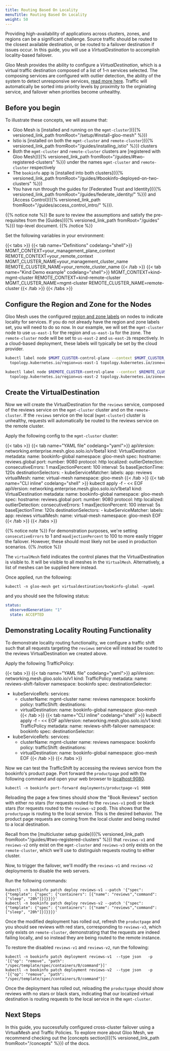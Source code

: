 ```yaml
---
title: Routing Based On Locality
menuTitle: Routing Based On Locality
weight: 50
---
```


Providing high-availability of applications across clusters, zones, and regions can be a significant challenge. Source traffic should be routed to the closest available destination, or be routed to a failover destination if issues occur. In this guide, you will use a *VirtualDestination* to accomplish locality-based failover.

Gloo Mesh provides the ability to configure a *VirtualDestination*, which is a virtual traffic destination composed of a list of 1-n services selected.  The composing services are configured with outlier detection, the ability of the system to detect unresponsive services, [read more here](https://www.envoyproxy.io/docs/envoy/latest/intro/arch_overview/upstream/outlier). Traffic will automatically be sorted into priority levels by proximity to the orginiating service, and failover when priorities become unhealthy.

## Before you begin

To illustrate these concepts, we will assume that:

* Gloo Mesh is [installed and running on the `mgmt-cluster`]({{% versioned_link_path fromRoot="/setup/#install-gloo-mesh" %}})
* Istio is [installed on both the `mgmt-cluster` and `remote-cluster`]({{% versioned_link_path fromRoot="/guides/installing_istio" %}}) clusters
* Both the `mgmt-cluster` and `remote-cluster` clusters are [registered with Gloo Mesh]({{% versioned_link_path fromRoot="/guides/#two-registered-clusters" %}}) under the names `mgmt-cluster` and `remote-cluster` respectively
* The `bookinfo` app is [installed into both clusters]({{% versioned_link_path fromRoot="/guides/#bookinfo-deployed-on-two-clusters" %}})
* You have run through the guides for [Federated Trust and Identity]({{% versioned_link_path fromRoot="/guides/federate_identity/" %}}) and [Access Control]({{% versioned_link_path fromRoot="/guides/access_control_intro/" %}}).

{{% notice note %}}
Be sure to review the assumptions and satisfy the pre-requisites from the [Guides]({{% versioned_link_path fromRoot="/guides" %}}) top-level document.
{{% /notice %}}

Set the following variables in your environment:

{{< tabs >}}
{{< tab name="Definitions" codelang="shell">}}
MGMT_CONTEXT=your_management_plane_context
REMOTE_CONTEXT=your_remote_context
MGMT_CLUSTER_NAME=your_management_cluster_name
REMOTE_CLUSTER_NAME=your_remote_cluster_name
{{< /tab >}}
{{< tab name="Kind Demo example" codelang="shell">}}
MGMT_CONTEXT=kind-mgmt-cluster
REMOTE_CONTEXT=kind-remote-cluster
MGMT_CLUSTER_NAME=mgmt-cluster
REMOTE_CLUSTER_NAME=remote-cluster
{{< /tab >}}
{{< /tabs >}}

## Configure the Region and Zone for the Nodes

Gloo Mesh uses the configured [region and zone labels](https://v1-18.docs.kubernetes.io/docs/reference/kubernetes-api/labels-annotations-taints/#topologykubernetesioregion) on nodes to indicate locality for services. If you do not already have the region and zone labels set, you will need to do so now. In our example, we will set the `mgmt-cluster` node to use `us-east-1` for the region and `us-east-1a` for the zone. The `remote-cluster` node will be set to `us-east-2` and `us-east-2b` respectively. In a cloud-based deployment, these labels will typically be set by the cloud provider.

```bash
kubectl label node $MGMT_CLUSTER-control-plane --context $MGMT_CLUSTER_NAME \
  topology.kubernetes.io/region=us-east-1 topology.kubernetes.io/zone=us-east-1a

kubectl label node $REMOTE_CLUSTER-control-plane --context $REMOTE_CLUSTER_NAME \
  topology.kubernetes.io/region=us-east-2 topology.kubernetes.io/zone=us-east-2b
```

## Create the VirtualDestination

Now we will create the VirtualDestination for the `reviews` service, composed of the reviews service on the `mgmt-cluster` cluster and on the `remote-cluster`. If the `reviews` service on the local (`mgmt-cluster`) cluster is unhealthy, requests will automatically be routed to the reviews service on the remote cluster.

Apply the following config to the `mgmt-cluster` cluster:
 
{{< tabs >}}
{{< tab name="YAML file" codelang="yaml">}}
apiVersion: networking.enterprise.mesh.gloo.solo.io/v1beta1
kind: VirtualDestination
metadata:
  name: bookinfo-global
  namespace: gloo-mesh
spec:
  hostname: reviews.global
  port:
    number: 9080
    protocol: http
  localized:
    outlierDetection:
      consecutiveErrors: 1
      maxEjectionPercent: 100
      interval: 5s
      baseEjectionTime: 120s
    destinationSelectors:
    - kubeServiceMatcher:
        labels:
          app: reviews
  virtualMesh:
    name: virtual-mesh
    namespace: gloo-mesh
{{< /tab >}}
{{< tab name="CLI inline" codelang="shell" >}}
kubectl apply -f - << EOF
apiVersion: networking.enterprise.mesh.gloo.solo.io/v1beta1
kind: VirtualDestination
metadata:
  name: bookinfo-global
  namespace: gloo-mesh
spec:
  hostname: reviews.global
  port:
    number: 9080
    protocol: http
  localized:
    outlierDetection:
      consecutiveErrors: 1
      maxEjectionPercent: 100
      interval: 5s
      baseEjectionTime: 120s
    destinationSelectors:
    - kubeServiceMatcher:
        labels:
          app: reviews
  virtualMesh:
    name: virtual-mesh
    namespace: gloo-mesh
EOF
{{< /tab >}}
{{< /tabs >}}

{{% notice note %}}
For demonstration purposes, we're setting `consecutiveErrors` to 1 and `maxEjectionPercent` to 100 to more easily trigger the failover. However, these should most likely not be used in production scenarios.
{{% /notice %}}

The `virtualMesh` field indicates the control planes that the VirtualDestination is visible to. It will be visible to all meshes in the `VirtualMesh`. Alternatively, a list of meshes can be supplied here instead. 

Once applied, run the following:

```shell
kubectl -n gloo-mesh get virtualdestination/bookinfo-global -oyaml
```

and you should see the following status:

```yaml
status:
  observedGeneration: "1"
  state: ACCEPTED
```

## Demonstrating Locality Routing Functionality

To demonstrate locality routing functionality, we configure a traffic shift such that all requests targeting the `reviews` service will instead be routed to the reviews VirtualDestination we created above.

Apply the following TrafficPolicy:

{{< tabs >}}
{{< tab name="YAML file" codelang="yaml">}}
apiVersion: networking.mesh.gloo.solo.io/v1
kind: TrafficPolicy
metadata:
  name: reviews-shift-failover
  namespace: bookinfo
spec:
  destinationSelector:
  - kubeServiceRefs:
      services:
      - clusterName: mgmt-cluster
        name: reviews
        namespace: bookinfo
  policy:
    trafficShift:
      destinations:
      - virtualDestination:
          name: bookinfo-global
          namespace: gloo-mesh
{{< /tab >}}
{{< tab name="CLI inline" codelang="shell" >}}
kubectl apply -f - << EOF
apiVersion: networking.mesh.gloo.solo.io/v1
kind: TrafficPolicy
metadata:
  name: reviews-shift-failover
  namespace: bookinfo
spec:
  destinationSelector:
  - kubeServiceRefs:
      services:
      - clusterName: mgmt-cluster
        name: reviews
        namespace: bookinfo
  policy:
    trafficShift:
      destinations:
      - virtualDestination:
          name: bookinfo-global
          namespace: gloo-mesh
EOF
{{< /tab >}}
{{< /tabs >}}

Now we can test the TrafficShift by accessing the reviews service from the bookinfo's product page. Port forward the `productpage` pod with the following command and open your web browser to [localhost:9080](http://localhost:9080/productpage?u=normal).

```shell
kubectl -n bookinfo port-forward deployments/productpage-v1 9080
```

Reloading the page a few times should show the "Book Reviews" section with either no stars (for requests routed to the `reviews-v1` pod) or black stars (for requests routed to the `reviews-v2` pod). This shows that the `productpage` is routing to the local service. This is the desired behavior. The product page requests are coming from the local cluster and being routed to a local destination.

Recall from the [multicluster setup guide]({{% versioned_link_path fromRoot="/guides/#two-registered-clusters" %}}) that `reviews-v1` and `reviews-v2` only exist on the `mgmt-cluster` and `reviews-v3` only exists on the `remote-cluster`, which we'll use to distinguish requests routing to either cluster.

Now, to trigger the failover, we'll modify the `reviews-v1` and `reviews-v2` deployments to disable the web servers. 

Run the following commands:

```shell
kubectl -n bookinfo patch deploy reviews-v1 --patch '{"spec": {"template": {"spec": {"containers": [{"name": "reviews","command": ["sleep", "20h"]}]}}}}'
kubectl -n bookinfo patch deploy reviews-v2 --patch '{"spec": {"template": {"spec": {"containers": [{"name": "reviews","command": ["sleep", "20h"]}]}}}}'
```

Once the modified deployment has rolled out, refresh the `productpage` and you should see reviews with red stars, corresponding to `reviews-v3`, which only exists on `remote-cluster`, demonstrating that the requests are indeed failing locally, and so instead they are being routed to the remote instance.

To restore the disabled `reviews-v1` and `reviews-v2`, run the following:

```shell
kubectl -n bookinfo patch deployment reviews-v1  --type json   -p '[{"op": "remove", "path": "/spec/template/spec/containers/0/command"}]'
kubectl -n bookinfo patch deployment reviews-v2  --type json   -p '[{"op": "remove", "path": "/spec/template/spec/containers/0/command"}]'
```

Once the deployment has rolled out, reloading the `productpage` should show reviews with no stars or black stars, indicating that our localized virtual destination is routing requests to the local service in the `mgmt-cluster`.

## Next Steps

In this guide, you successfully configured cross-cluster failover using a VirtualMesh and Traffic Policies. To explore more about Gloo Mesh, we recommend checking out the [concepts section]({{% versioned_link_path fromRoot="/concepts" %}}) of the docs.
